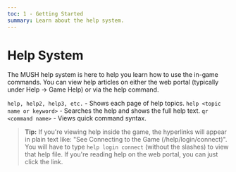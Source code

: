 ```yaml
---
toc: 1 - Getting Started
summary: Learn about the help system.
---
```

# Help System

The MUSH help system is here to help you learn how to use the in-game commands.  You can view help articles on either the web portal (typically under Help -> Game Help) or via the help command.

`help, help2, help3, etc.` - Shows each page of help topics.
`help <topic name or keyword>` - Searches the help and shows the full help text.
`qr <command name>` - Views quick command syntax.

> **Tip:** If you're viewing help inside the game, the hyperlinks will appear in plain text like: "See Connecting to the Game (/help/login/connect)".  You will have to type `help login connect` (without the slashes) to view that help file.  If you're reading help on the web portal, you can just click the link.